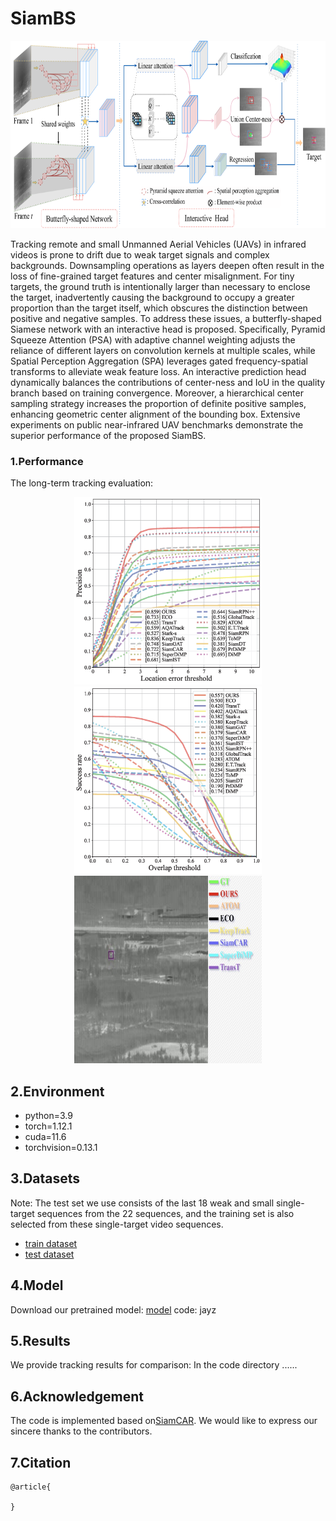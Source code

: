 # SiamBS
<div align=center><img width="800" height="300" src="https://github.com/JayChou-z/SiamBS/blob/main/assets/framework.png"/></div>

Tracking remote and small Unmanned Aerial Vehicles (UAVs) in infrared videos is prone to drift due to weak target signals and complex backgrounds. Downsampling operations as layers deepen often result in the loss of fine-grained target features and center misalignment. For tiny targets, the ground truth is intentionally larger than necessary to enclose the target, inadvertently causing the background to occupy a greater proportion than the target itself, which obscures the distinction between positive and negative samples. To address these issues, a butterfly-shaped Siamese network with an interactive head is proposed. Specifically, Pyramid Squeeze Attention (PSA) with adaptive channel weighting adjusts the reliance of different layers on convolution kernels at multiple scales, while  Spatial Perception Aggregation (SPA) leverages gated frequency-spatial transforms to alleviate weak feature loss. An interactive prediction head dynamically balances the contributions of center-ness and IoU in the quality branch based on training convergence. Moreover, a hierarchical center sampling strategy increases the proportion of definite positive samples, enhancing geometric center alignment of the bounding box. Extensive experiments on public near-infrared UAV benchmarks demonstrate the superior performance of the proposed SiamBS.
### 1.Performance
The long-term tracking evaluation:
<div align=center><img width="300" height="300" src="https://github.com/JayChou-z/SiamBS/blob/main/assets/Seqs_18_precision_long.png"/><img width="300" height="300" src="https://github.com/JayChou-z/SiamBS/blob/main/assets/Seqs_18_success_long.png"/></div>

<div align="center">
  <a href="https://github.com/JayChou-z/SiamBS/releases/download/video/video_all.mp4?raw=true">
    <img src="https://github.com/JayChou-z/SiamBS/blob/main/assets/track_img.jpg" width="300" height="300" />
  </a>
</div>


## 2.Environment
- python=3.9  
- torch=1.12.1  
- cuda=11.6 
- torchvision=0.13.1


## 3.Datasets

Note: The test set we use consists of the last 18 weak and small single-target sequences from the 22 sequences, and the training set is also selected from these single-target video sequences.
* [train dataset](https://www.scidb.cn/en/detail?dataSetId=808025946870251520&version=V2)
* [test dataset](https://www.scidb.cn/en/detail?dataSetId=720626420933459968&version=V1)
## 4.Model
Download our pretrained model:
[model](https://pan.baidu.com/s/1WDNzGo_Zo4mlZqzjwUsW7A?pwd=jayz) code: jayz

## 5.Results
We provide tracking results for comparison: In the code directory ......

## 6.Acknowledgement
The code is implemented based on[SiamCAR](https://github.com/ohhhyeahhh/SiamCAR). We would like to express our sincere thanks to the contributors.

## 7.Citation
```
@article{
  
}
```
